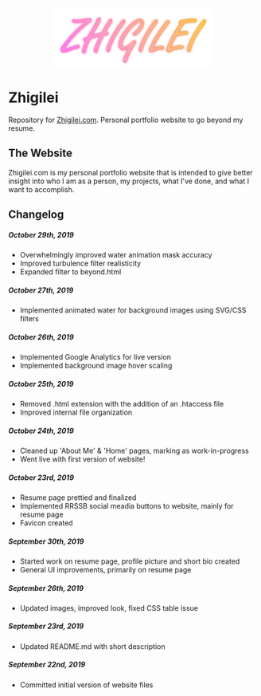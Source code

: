 <p align="center">
  <a href="http://zhigilei.com" target="_blank"><img width="320" height="124" src="https://raw.githubusercontent.com/vasilzhigilei/Zhigilei/master/zhigilei.png"></a>
</p>

Zhigilei
===============
Repository for [Zhigilei.com](http://zhigilei.com).
Personal portfolio website to go beyond my resume.

The Website
-------------------------------------
Zhigilei.com is my personal portfolio website that is intended to give better insight into who I am as a person, my projects, what I've done, and what I want to accomplish.

Changelog
---------

##### October 29th, 2019
* Overwhelmingly improved water animation mask accuracy
* Improved turbulence filter realisticity
* Expanded filter to beyond.html

##### October 27th, 2019
* Implemented animated water for background images using SVG/CSS filters

##### October 26th, 2019
* Implemented Google Analytics for live version
* Implemented background image hover scaling

##### October 25th, 2019
* Removed .html extension with the addition of an .htaccess file
* Improved internal file organization

##### October 24th, 2019
* Cleaned up 'About Me' & 'Home' pages, marking as work-in-progress
* Went live with first version of website!

##### October 23rd, 2019
* Resume page prettied and finalized
* Implemented RRSSB social meadia buttons to website, mainly for resume page
* Favicon created

##### September 30th, 2019
* Started work on resume page, profile picture and short bio created
* General UI improvements, primarily on resume page

##### September 26th, 2019
* Updated images, improved look, fixed CSS table issue

##### September 23rd, 2019
* Updated README.md with short description

##### September 22nd, 2019
* Committed initial version of website files
